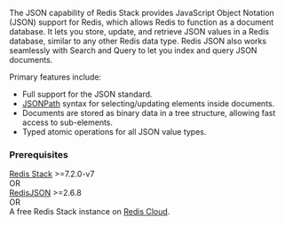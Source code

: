 The JSON capability of Redis Stack provides JavaScript Object Notation (JSON) support for Redis, which allows Redis to function as a document database.
It lets you store, update, and retrieve JSON values in a Redis database, similar to any other Redis data type. Redis JSON also works seamlessly with Search and Query to let you index and query JSON documents.

Primary features include:

- Full support for the JSON standard.
- [JSONPath](https://goessner.net/articles/JsonPath/) syntax for selecting/updating elements inside documents.
- Documents are stored as binary data in a tree structure, allowing fast access to sub-elements.
- Typed atomic operations for all JSON value types.

### Prerequisites

[Redis Stack](https://redis.io/downloads/?utm_source=redisinsight&utm_medium=main&utm_campaign=tutorials) >=7.2.0-v7 \
OR \
[RedisJSON](https://github.com/RedisJSON/RedisJSON/) >=2.6.8 \
OR \
A free Redis Stack instance on [Redis Cloud](https://redis.com/try-free/?utm_source=redis\&utm_medium=app\&utm_campaign=redisinsight_vecsim_guide "Redis Cloud").
